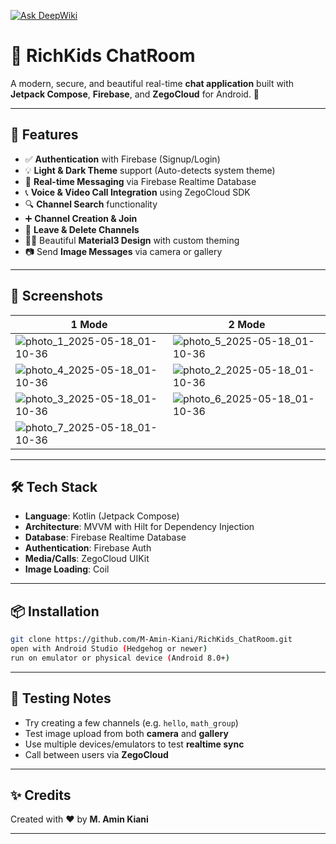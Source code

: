 [![Ask DeepWiki](https://deepwiki.com/badge.svg)](https://deepwiki.com/M-Amin-Kiani/RichKids_ChatRoom)

# 💬 RichKids ChatRoom

A modern, secure, and beautiful real-time **chat application** built with **Jetpack Compose**, **Firebase**, and **ZegoCloud** for Android. 🎉

---

## 🚀 Features

- ✅ **Authentication** with Firebase (Signup/Login)
- 💡 **Light & Dark Theme** support (Auto-detects system theme)
- 💬 **Real-time Messaging** via Firebase Realtime Database
- 📞 **Voice & Video Call Integration** using ZegoCloud SDK
- 🔍 **Channel Search** functionality
- ➕ **Channel Creation & Join**
- 👋 **Leave & Delete Channels**
- 🧑‍🎨 Beautiful **Material3 Design** with custom theming
- 📷 Send **Image Messages** via camera or gallery

---

## 📸 Screenshots

| 1 Mode | 2 Mode |
|------------|-----------|
|![photo_1_2025-05-18_01-10-36](https://github.com/user-attachments/assets/08dc1106-267d-41cb-8401-29e7e646afec) |![photo_5_2025-05-18_01-10-36](https://github.com/user-attachments/assets/6991fcd2-3c85-464b-9cbc-7c7d4904a776)
|![photo_4_2025-05-18_01-10-36](https://github.com/user-attachments/assets/35cc2fe0-0948-4e74-ae89-7c50b91aba69) |![photo_2_2025-05-18_01-10-36](https://github.com/user-attachments/assets/6c6babcf-4a18-441b-9b5d-ca7f03cb9116)
|![photo_3_2025-05-18_01-10-36](https://github.com/user-attachments/assets/cab76994-7028-442e-8456-67f380d0c591) |![photo_6_2025-05-18_01-10-36](https://github.com/user-attachments/assets/a5caceff-1298-4202-8058-0b0f0e40b27d)
|![photo_7_2025-05-18_01-10-36](https://github.com/user-attachments/assets/1b5a1821-e4f8-4511-b6db-69788f329ecd) |

---

## 🛠️ Tech Stack

- **Language**: Kotlin (Jetpack Compose)
- **Architecture**: MVVM with Hilt for Dependency Injection
- **Database**: Firebase Realtime Database
- **Authentication**: Firebase Auth
- **Media/Calls**: ZegoCloud UIKit
- **Image Loading**: Coil

---

## 📦 Installation

```bash
git clone https://github.com/M-Amin-Kiani/RichKids_ChatRoom.git
open with Android Studio (Hedgehog or newer)
run on emulator or physical device (Android 8.0+)
```

---

## 🧪 Testing Notes

- Try creating a few channels (e.g. `hello`, `math_group`)
- Test image upload from both **camera** and **gallery**
- Use multiple devices/emulators to test **realtime sync**
- Call between users via **ZegoCloud**

---

## ✨ Credits

Created with ❤️ by **M. Amin Kiani**

---

